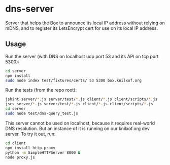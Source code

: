 # dns-server
Server that helps the Box to announce its local IP address without relying on mDNS, and to register its LetsEncrypt cert for use on its local IP address.

## Usage
Run the server (with DNS on localhost udp port 53 and its API on tcp port 5300):
````bash
cd server
npm install
sudo node index test/fixtures/certs/ 53 5300 box.knilxof.org
````

Run the tests (from the repo root):
````bash
jshint server/*.js server/test/*.js client/*.js client/scripts/*.js
jscs server/*.js server/test/*.js client/*.js client/scripts/*.js
cd server
sudo node test/dns-query_test.js
````

This server cannot be used on localhost, because it requires real-world DNS
resolution. But an instance of it is running on our knilxof.org dev server. To
try it out, run:

````bash
cd client
npm install http-proxy
python -m SimpleHTTPServer 8000 &
node proxy.js
````
